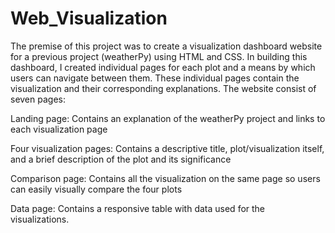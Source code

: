 # Web_Visualization

The premise of this project was to create a visualization dashboard website for a previous project (weatherPy) using HTML and CSS. In building this dashboard, I created individual pages for each plot and a means by which users can navigate between them. These individual pages contain the visualization and their corresponding explanations. The website consist of seven pages:

Landing page: Contains an explanation of the weatherPy project and links to each visualization page

Four visualization pages: Contains a descriptive title, plot/visualization itself, and a brief description of the plot and its significance

Comparison page: Contains all the visualization on the same page so users can easily visually compare the four plots

Data page: Contains a responsive table with data used for the visualizations.
